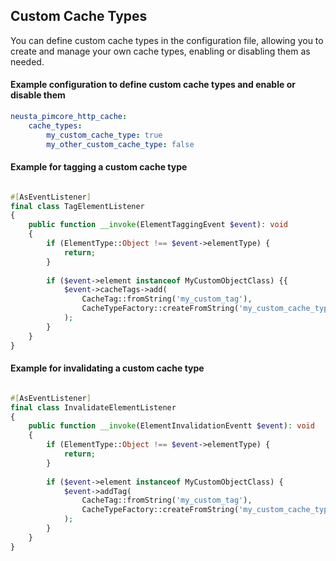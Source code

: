 ## Custom Cache Types

You can define custom cache types in the configuration file, allowing you to create and manage your own cache types, enabling or disabling them as needed.

#### Example configuration to define custom cache types and enable or disable them

```yaml
neusta_pimcore_http_cache:
    cache_types:
        my_custom_cache_type: true
        my_other_custom_cache_type: false
```

#### Example for tagging a custom cache type

```php

#[AsEventListener]
final class TagElementListener
{
    public function __invoke(ElementTaggingEvent $event): void
    {
        if (ElementType::Object !== $event->elementType) {
            return;
        }
        
        if ($event->element instanceof MyCustomObjectClass) {{
            $event->cacheTags->add(
                CacheTag::fromString('my_custom_tag'),
                CacheTypeFactory::createFromString('my_custom_cache_type')
            );
        }
    }
}
```

#### Example for invalidating a custom cache type

```php

#[AsEventListener]
final class InvalidateElementListener
{
    public function __invoke(ElementInvalidationEventt $event): void
    {
        if (ElementType::Object !== $event->elementType) {
            return;
        }
        
        if ($event->element instanceof MyCustomObjectClass) {
            $event->addTag(
                CacheTag::fromString('my_custom_tag'),
                CacheTypeFactory::createFromString('my_custom_cache_type')
            );
        }
    }
}
```
